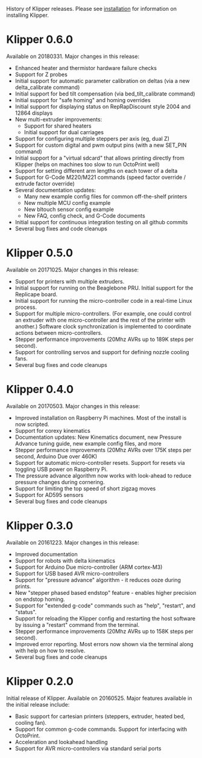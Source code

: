 History of Klipper releases. Please see
[installation](Installation.md) for information on installing Klipper.

Klipper 0.6.0
=============

Available on 20180331. Major changes in this release:
* Enhanced heater and thermistor hardware failure checks
* Support for Z probes
* Initial support for automatic parameter calibration on deltas (via a
  new delta_calibrate command)
* Initial support for bed tilt compensation (via bed_tilt_calibrate
  command)
* Initial support for "safe homing" and homing overrides
* Initial support for displaying status on RepRapDiscount style 2004
  and 12864 displays
* New multi-extruder improvements:
  * Support for shared heaters
  * Initial support for dual carriages
* Support for configuring multiple steppers per axis (eg, dual Z)
* Support for custom digital and pwm output pins (with a new SET_PIN command)
* Initial support for a "virtual sdcard" that allows printing directly
  from Klipper (helps on machines too slow to run OctoPrint well)
* Support for setting different arm lengths on each tower of a delta
* Support for G-Code M220/M221 commands (speed factor override /
  extrude factor override)
* Several documentation updates:
  * Many new example config files for common off-the-shelf printers
  * New multiple MCU config example
  * New bltouch sensor config example
  * New FAQ, config check, and G-Code documents
* Initial support for continuous integration testing on all github commits
* Several bug fixes and code cleanups

Klipper 0.5.0
=============

Available on 20171025. Major changes in this release:

* Support for printers with multiple extruders.
* Initial support for running on the Beaglebone PRU. Initial support
  for the Replicape board.
* Initial support for running the micro-controller code in a real-time
  Linux process.
* Support for multiple micro-controllers. (For example, one could
  control an extruder with one micro-controller and the rest of the
  printer with another.) Software clock synchronization is implemented
  to coordinate actions between micro-controllers.
* Stepper performance improvements (20Mhz AVRs up to 189K steps per
  second).
* Support for controlling servos and support for defining nozzle
  cooling fans.
* Several bug fixes and code cleanups

Klipper 0.4.0
=============

Available on 20170503. Major changes in this release:

* Improved installation on Raspberry Pi machines. Most of the install
  is now scripted.
* Support for corexy kinematics
* Documentation updates: New Kinematics document, new Pressure Advance
  tuning guide, new example config files, and more
* Stepper performance improvements (20Mhz AVRs over 175K steps per
  second, Arduino Due over 460K)
* Support for automatic micro-controller resets. Support for resets
  via toggling USB power on Raspberry Pi.
* The pressure advance algorithm now works with look-ahead to reduce
  pressure changes during cornering.
* Support for limiting the top speed of short zigzag moves
* Support for AD595 sensors
* Several bug fixes and code cleanups

Klipper 0.3.0
=============

Available on 20161223. Major changes in this release:

* Improved documentation
* Support for robots with delta kinematics
* Support for Arduino Due micro-controller (ARM cortex-M3)
* Support for USB based AVR micro-controllers
* Support for "pressure advance" algorithm - it reduces ooze during
  prints.
* New "stepper phased based endstop" feature - enables higher
  precision on endstop homing.
* Support for "extended g-code" commands such as "help", "restart",
  and "status".
* Support for reloading the Klipper config and restarting the host
  software by issuing a "restart" command from the terminal.
* Stepper performance improvements (20Mhz AVRs up to 158K steps per
  second).
* Improved error reporting. Most errors now shown via the terminal
  along with help on how to resolve.
* Several bug fixes and code cleanups

Klipper 0.2.0
=============

Initial release of Klipper. Available on 20160525. Major features
available in the initial release include:

* Basic support for cartesian printers (steppers, extruder, heated
  bed, cooling fan).
* Support for common g-code commands. Support for interfacing with
  OctoPrint.
* Acceleration and lookahead handling
* Support for AVR micro-controllers via standard serial ports
